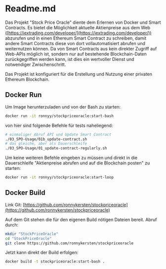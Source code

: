 Readme.md
==========

Das Projekt "Stock Price Oracle" diente dem Erlernen von Docker und Smart Contracts. Es bietet die Möglichkeit aktuelle Aktienpreise aus dem Web ([https://iextrading.com/developer/](https://iextrading.com/developer/)) abzurufen und in einen Ethereum Smart Contract zu schreiben, damit andere Smart Contracts diese von dort vollautomatisiert abrufen und weiternutzen können. Da von Smart Contracts aus kein direkter Zugriff auf Web-APIs möglich ist, sondern nur auf bestehende Blockchain-Daten zurückgegriffen werden kann, ist dies ein wertvoller Dienst und notwendiger Zwischenschritt.

Das Projekt ist konfiguriert für die Erstellung und Nutzung einer privaten Ethereum Blockchain.


Docker Run
----------

Um Image herunterzuladen und von der Bash zu starten:

```bash
docker run -it ronnyy/stockpriceoracle:start-bash
```

von hier sind folgende Befehle für tests naheliegend:

```bash
# einmaliger Abruf API und Update Smart Contract
./03_SPO-Usage/01b_update-contract.sh
# das gleiche, aber als Dauerschleife
./03_SPO-Usage/01_update-contract-regularly.sh
```
	
Um keine weiteren Befehle eingeben zu müssen und direkt in die Dauerschleife "Aktienpreise abrufen und auf die Blockchain posten" zu starten:
	
```bash
docker run -it ronnyy/stockpriceoracle:start-loop
```

Docker Build
-------------
Link Git: [https://github.com/ronnykersten/stockpriceoracle](https://github.com/ronnykersten/stockpriceoracle)

Auf dem Git stehen die für den eigenen Build nötigen Dateien bereit. Abruf durch:

```bash
mkdir "StockPriceOracle"
cd "StockPriceOracle"
git clone https://github.com/ronnykersten/stockpriceoracle
```

Jetzt kann direkt der Build erfolgen:
```bash
docker build -t stockpriceoracle:start-bash .
```



